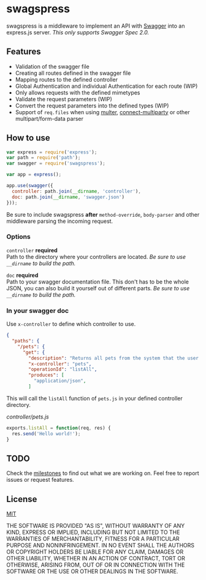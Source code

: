 swagspress
==========

swagspress is a middleware to implement an API with [Swagger](http://swagger.io) into an express.js server. _This only supports Swagger Spec 2.0._

## Features

- Validation of the swagger file
- Creating all routes defined in the swagger file
- Mapping routes to the defined controller
- Global Authentication and individual Authentication for each route (WIP)
- Only allows requests with the defined mimetypes
- Validate the request parameters (WIP)
- Convert the request parameters into the defined types (WIP)
- Support of `req.files` when using [multer](https://github.com/expressjs/multer), [connect-multiparty](https://github.com/andrewrk/connect-multiparty) or other multipart/form-data parser

## How to use

```javascript
var express = require('express');
var path = require('path');
var swagger = require('swagspress');

var app = express();

app.use(swagger({
  controller: path.join(__dirname, 'controller'),
  doc: path.join(__dirname, 'swagger.json')
}));
```

Be sure to include swagspress **after** `method-override`, `body-parser` and other middleware parsing the incoming request.

### Options

`controller` **required**  
Path to the directory where your controllers are located. _Be sure to use `__dirname` to build the path._

`doc` **required**  
Path to your swagger documentation file. This don't has to be the whole JSON, you can also build it yourself out of different parts. _Be sure to use `__dirname` to build the path._

### In your swagger doc

Use `x-controller` to define which controller to use.

```JSON
{
  "paths": {
    "/pets": {
      "get": {
        "description": "Returns all pets from the system that the user has access to",
        "x-controller": "pets",
        "operationId": "listAll",
        "produces": [
          "application/json",
        ]
```

This will call the `listAll` function of `pets.js` in your defined controller directory.

_controller/pets.js_  
```javascript
exports.listAll = function(req, res) {
  res.send('Hello world!');
}
```

## TODO
Check the [milestones](https://github.com/51seven/swagspress/milestones?state=open) to find out what we are working on. Feel free to report issues or request features.

## License

[MIT](https://github.com/51seven/swagspress/blob/master/LICENSE)

THE SOFTWARE IS PROVIDED "AS IS", WITHOUT WARRANTY OF ANY KIND, EXPRESS OR IMPLIED, INCLUDING BUT NOT LIMITED TO THE WARRANTIES OF MERCHANTABILITY, FITNESS FOR A PARTICULAR PURPOSE AND NONINFRINGEMENT. IN NO EVENT SHALL THE AUTHORS OR COPYRIGHT HOLDERS BE LIABLE FOR ANY CLAIM, DAMAGES OR OTHER LIABILITY, WHETHER IN AN ACTION OF CONTRACT, TORT OR OTHERWISE, ARISING FROM, OUT OF OR IN CONNECTION WITH THE SOFTWARE OR THE USE OR OTHER DEALINGS IN THE SOFTWARE.